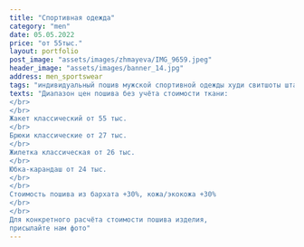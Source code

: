 ```yaml
---
title: "Спортивная одежда"
category: "men"
date: 05.05.2022
price: "от 55тыс."
layout: portfolio
post_image: "assets/images/zhmayeva/IMG_9659.jpeg"
header_image: "assets/images/banner_14.jpg"
address: men_sportswear
tags: "индивидуальный пошив мужской спортивной одежды худи свитшоты штаны"
texts: "Диапазон цен пошива без учёта стоимости ткани:
</br>
</br>
Жакет классический от 55 тыс.
</br>
Брюки классические от 27 тыс.
</br>
Жилетка классическая от 26 тыс.
</br>
Юбка-карандаш от 24 тыс.
</br>
</br>
Стоимость пошива из бархата +30%, кожа/экокожа +30%
</br>
</br>
Для конкретного расчёта стоимости пошива изделия,
присылайте нам фото"
---
```

